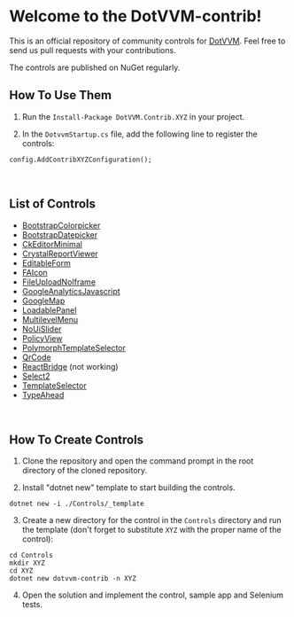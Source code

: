 # Welcome to the DotVVM-contrib!

This is an official repository of community controls for [DotVVM](https://github.com/riganti/dotvvm). 
Feel free to send us pull requests with your contributions.

The controls are published on NuGet regularly.

## How To Use Them

1. Run the `Install-Package DotVVM.Contrib.XYZ` in your project.

2. In the `DotvvmStartup.cs` file, add the following line to register the controls:

```
config.AddContribXYZConfiguration();
```

<br />

## List of Controls

* [BootstrapColorpicker](Controls/BootstrapColorpicker/readme.md)
* [BootstrapDatepicker](Controls/BootstrapDatepicker/readme.md)
* [CkEditorMinimal](Controls/CkEditorMinimal/readme.md)
* [CrystalReportViewer](Controls/CrystalReportViewer/readme.md)
* [EditableForm](Controls/EditableForm/readme.md)
* [FAIcon](Controls/FAIcon/readme.md)
* [FileUploadNoIframe](Controls/FileUploadNoIframe/readme.md)
* [GoogleAnalyticsJavascript](Controls/GoogleAnalyticsJavascript/readme.md)
* [GoogleMap](Controls/GoogleMap/readme.md)
* [LoadablePanel](Controls/LoadablePanel/readme.md)
* [MultilevelMenu](Controls/MultilevelMenu/readme.md)
* [NoUiSlider](Controls/NoUiSlider/readme.md)
* [PolicyView](Controls/PolicyView/readme.md)
* [PolymorphTemplateSelector](Controls/PolymorphTemplateSelector/readme.md)
* [QrCode](Controls/QrCode/readme.md)
* [ReactBridge](Controls/ReactBridge/readme.md) (not working)
* [Select2](Controls/Select2/readme.md)
* [TemplateSelector](Controls/TemplateSelector/readme.md)
* [TypeAhead](Controls/TypeAhead/readme.md)



<br />

## How To Create Controls

1. Clone the repository and open the command prompt in the root directory of the cloned repository.

2. Install "dotnet new" template to start building the controls.

```
dotnet new -i ./Controls/_template
``` 

3. Create a new directory for the control in the `Controls` directory and run the template (don't forget to substitute `XYZ` with the proper name of the control):

```
cd Controls
mkdir XYZ
cd XYZ
dotnet new dotvvm-contrib -n XYZ
```

4. Open the solution and implement the control, sample app and Selenium tests.
